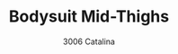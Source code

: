 ---
layout: product
title: Bodysuit Mid-Thighs
subtitle: 3006 Catalina
price: '38.00'
product_image: /neopower-net/3006-front.png
product_image_hover: /neopower-net/3006-side.png
categories: 
  - The Upgraders
  - Tummy & Waist
  - Back Support
  - Rear & Hips
  - Thighs & Legs
  - Full Body
  - Daily Use
  - Post Surgical
  - Postpartum
  - Body Shapers
  - Side Hook Eye & Zipper
---